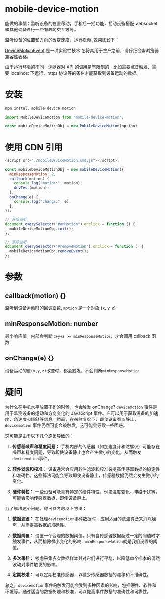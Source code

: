 # mobile-device-motion

能做的事情：监听设备的位置移动，手机摇一摇功能，摇动设备搭配 websocket 和其他设备进行一些有趣的交互等等。

监听设备的位置和方向的改变速度，运行视频 ,效果图如下：

[DeviceMotionEvent](https://developer.mozilla.org/zh-CN/docs/Web/API/DeviceMotionEvent) 是一项实验性技术
在将其用于生产之前，请仔细检查浏览器兼容性表格。

由于运行环境的不同，浏览器对 API 的调用是有限制的，比如需要点击触发、需要 localhost 下运行、https 协议等的条件才能获取到设备运动的数据。

# 安装

```js
npm install mobile-device-motion

import MobileDeviceMotion from "mobile-device-motion";

const mobileDeviceMotionObj = new MobileDeviceMotion(option)
```

# 使用 CDN 引用

```js
<script src="./mobileDeviceMotion.umd.js"></script>;

const mobileDeviceMotionObj = new mobileDeviceMotion({
  minResponseMotion: 2,
  callback(motion) {
    console.log("motion:", motion);
    devTest(motion);
  },
  onChange(e) {
    console.log("change:", e);
  },
});

// 开始监听
document.querySelector("#onMotion").onclick = function () {
  mobileDeviceMotionObj.init();
};

// 移除监听
document.querySelector("#removeMotion").onclick = function () {
  mobileDeviceMotionObj.removeEvent();
};
```

# 参数

## callback(motion) {}

监听到设备运动时的回调函数, `motion` 是一个对象 {x, y, z}

## minResponseMotion: number

最小响应值，内部会判断 `x+y+z >= minResponseMotion`，才会调用 callback 函数

## onChange(e) {}

设备运动的值`(x,y,z)`改变时，都会触发，不会判断`minResponseMotion`

# 疑问

为什么在手机水平放置不动的时候，也会触发 onChange?
`devicemotion` 事件是用于监测设备的运动和方向变化的 JavaScript 事件。它可以用于获取设备的加速度、角速度和倾斜等信息。然而，在某些情况下，即使设备看似静止，`devicemotion` 事件仍然可能会被触发，这可能会导致一些困惑。

这可能是由于以下几个原因导致的：

1. **传感器噪声和精度问题：** 手机内部的传感器（如加速度计和陀螺仪）可能存在噪声和精度问题，导致即使设备静止也会产生微小的变化，从而触发`devicemotion`事件。

2. **软件滤波和校准：** 设备通常会应用软件滤波和校准来提高传感器数据的稳定性和准确性。这些算法可能会导致即使设备静止，传感器数据仍然会发生微小的变化。

3. **硬件特性：** 一些设备可能具有特定的硬件特性，例如温度变化、电磁干扰等，可能会影响传感器数据，即使设备静止。

为了解决这个问题，你可以考虑以下方法：

1. **数据滤波：** 在处理`devicemotion`事件数据时，应用适当的滤波算法来消除噪声，从而提高数据的准确性。

2. **数据阈值：** 设置一个合理的数据阈值，只有当传感器数据超过一定的阈值时才触发事件，从而排除微小变化的影响，`minResponseMotion`就是我们设置的阈值。

3. **多次采样：** 考虑采集多次数据样本并对它们进行平均，以降低单个样本的偶然波动对事件触发的影响。

4. **定期校准：** 可以定期校准传感器，以减少传感器数据的漂移和不准确性。

总之，`devicemotion`事件的触发可能会受到多种因素的影响，包括硬件、软件和环境等。通过适当的数据处理和校准，可以提高事件数据的准确性和可靠性。
